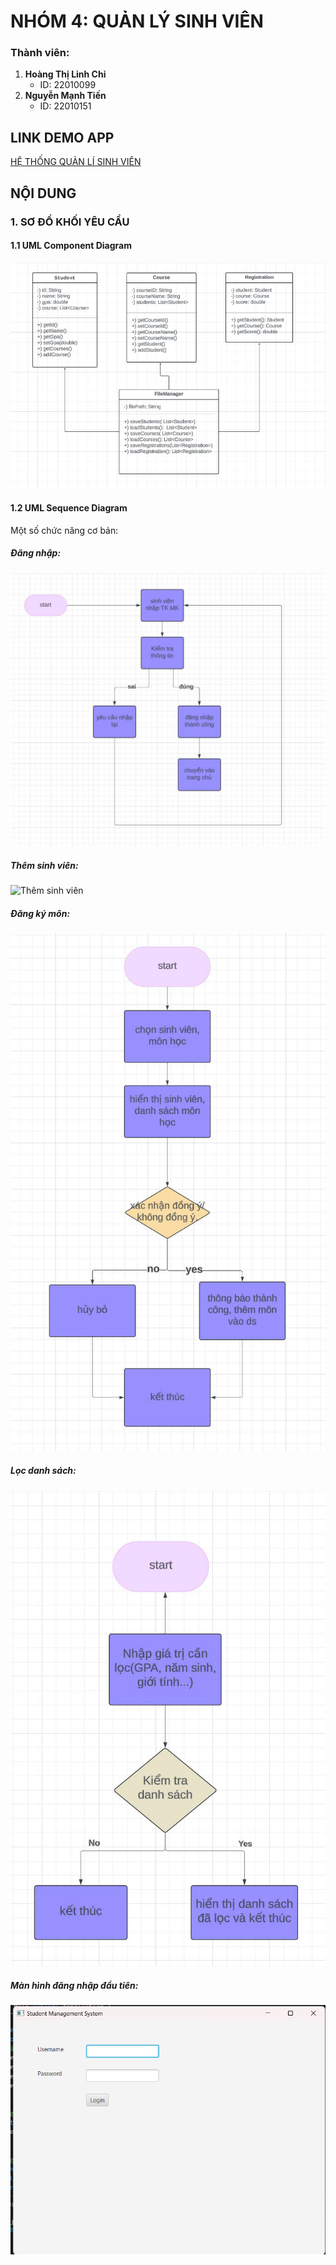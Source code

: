 # NHÓM 4: QUẢN LÝ SINH VIÊN 
### Thành viên: 
1. **Hoàng Thị Linh Chi**
   - ID: 22010099
2. **Nguyễn Mạnh Tiến**
   - ID: 22010151

## LINK DEMO APP
[HỆ THỐNG QUẢN LÍ SINH VIÊN](https://www.youtube.com/watch?v=KtgPDJPSkQs)

## NỘI DUNG
### 1. SƠ ĐỒ KHỐI YÊU CẦU
#### 1.1 UML Component Diagram
![Sơ đồ Component](image/sơ%20đồ.jpg)

#### 1.2 UML Sequence Diagram
Một số chức năng cơ bản:

##### Đăng nhập:
![Đăng nhập](image/login.jpg)

##### Thêm sinh viên:
![Thêm sinh viên](image/add%20sinh%20viên.jpg)

##### Đăng ký môn:
![Đăng ký môn](image/đăng%20kí%20môn.jpg)

##### Lọc danh sách:
![Lọc danh sách](image/lọc%20danh%20sách.jpg)

##### Màn hình đăng nhập đầu tiên:
![Màn hình đăng nhập đầu tiên ](image/View_Login.png)
